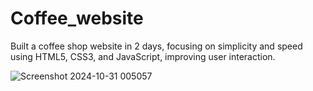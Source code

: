 # Coffee_website

Built a coffee shop website in 2 days, focusing on simplicity and speed using HTML5, CSS3, and JavaScript, improving user interaction.

![Screenshot 2024-10-31 005057](https://github.com/user-attachments/assets/d1481065-df67-4c58-b7d2-05482fb0e931)
